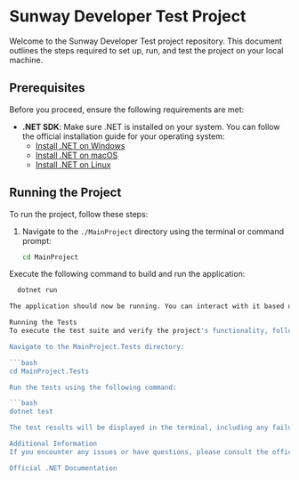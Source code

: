 # Sunway Developer Test Project

Welcome to the Sunway Developer Test project repository. This document outlines the steps required to set up, run, and test the project on your local machine.

## Prerequisites

Before you proceed, ensure the following requirements are met:

- **.NET SDK**: Make sure .NET is installed on your system. You can follow the official installation guide for your operating system:
  - [Install .NET on Windows](https://learn.microsoft.com/en-us/dotnet/core/install/windows#install-with-visual-studio-code)
  - [Install .NET on macOS](https://learn.microsoft.com/en-us/dotnet/core/install/macos)
  - [Install .NET on Linux](https://learn.microsoft.com/en-us/dotnet/core/install/linux)

## Running the Project

To run the project, follow these steps:

1. Navigate to the `./MainProject` directory using the terminal or command prompt:

   ```bash
   cd MainProject
Execute the following command to build and run the application:

```bash
  dotnet run

The application should now be running. You can interact with it based on the provided instructions or API endpoints.

Running the Tests
To execute the test suite and verify the project's functionality, follow these steps:

Navigate to the MainProject.Tests directory:

```bash
cd MainProject.Tests

Run the tests using the following command:

```bash
dotnet test

The test results will be displayed in the terminal, including any failures or successes.

Additional Information
If you encounter any issues or have questions, please consult the official .NET documentation:

Official .NET Documentation
